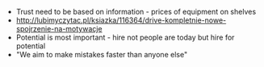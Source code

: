 * Trust need to be based on information - prices of equipment on shelves
* http://lubimyczytac.pl/ksiazka/116364/drive-kompletnie-nowe-spojrzenie-na-motywacje
* Potential is most important - hire not people are today but hire for potential
* "We aim to make mistakes faster than anyone else" 
